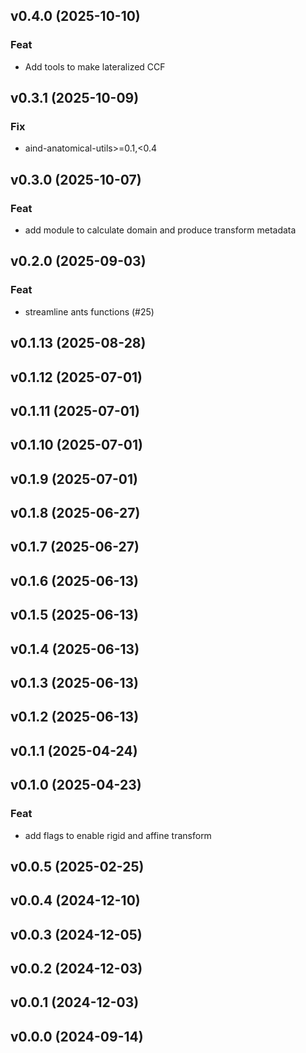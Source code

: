 ## v0.4.0 (2025-10-10)

### Feat

- Add tools to make lateralized CCF

## v0.3.1 (2025-10-09)

### Fix

- aind-anatomical-utils>=0.1,<0.4

## v0.3.0 (2025-10-07)

### Feat

- add module to calculate domain and produce transform metadata

## v0.2.0 (2025-09-03)

### Feat

- streamline ants functions (#25)

## v0.1.13 (2025-08-28)

## v0.1.12 (2025-07-01)

## v0.1.11 (2025-07-01)

## v0.1.10 (2025-07-01)

## v0.1.9 (2025-07-01)

## v0.1.8 (2025-06-27)

## v0.1.7 (2025-06-27)

## v0.1.6 (2025-06-13)

## v0.1.5 (2025-06-13)

## v0.1.4 (2025-06-13)

## v0.1.3 (2025-06-13)

## v0.1.2 (2025-06-13)

## v0.1.1 (2025-04-24)

## v0.1.0 (2025-04-23)

### Feat

- add flags to enable rigid and affine transform

## v0.0.5 (2025-02-25)

## v0.0.4 (2024-12-10)

## v0.0.3 (2024-12-05)

## v0.0.2 (2024-12-03)

## v0.0.1 (2024-12-03)

## v0.0.0 (2024-09-14)
